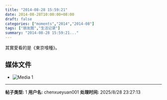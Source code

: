 ```yaml
---
title: "2014-08-28 15:59:21"
date: 2014-08-28T10:00:00+08:00
draft: false
categories: ["moments","2014","2014-08"]
tags: ["朋友圈","生活记录"]
summary: "2014-08-28 15:59:21..."
---
```


其實愛看的是《東京喰種》。

## 媒体文件

- ![Media 1](/Moments/photos/2014-08-28/201408281559210.jpg)

---

**帖子类型:** 1
**用户名:** chenxueyuan001
**处理时间:** 2025/8/28 23:27:13